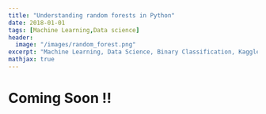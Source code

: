 ```yaml
---
title: "Understanding random forests in Python"
date: 2018-01-01
tags: [Machine Learning,Data science]
header:
  image: "/images/random_forest.png"
excerpt: "Machine Learning, Data Science, Binary Classification, Kaggle"
mathjax: true
---
```


# Coming Soon !!
